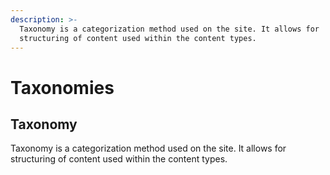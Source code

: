 ```yaml
---
description: >-
  Taxonomy is a categorization method used on the site. It allows for
  structuring of content used within the content types.
---
```


# Taxonomies

## Taxonomy

Taxonomy is a categorization method used on the site. It allows for structuring of content used within the content types.

